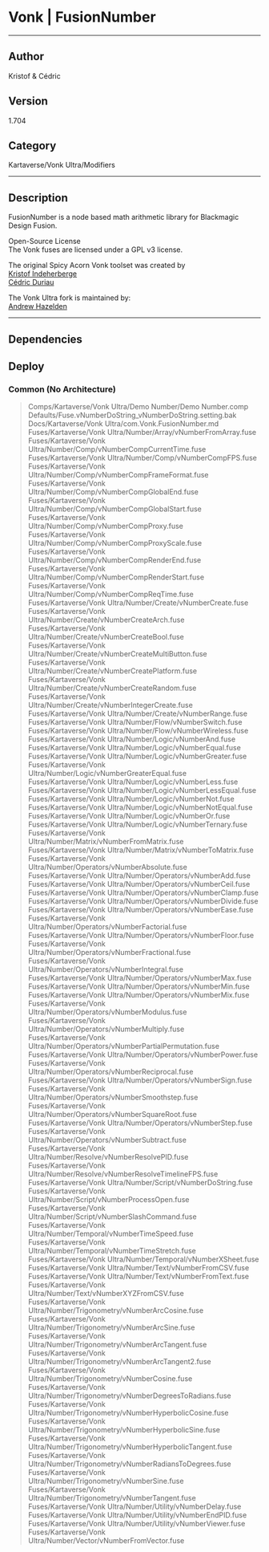 # Vonk | FusionNumber
___

## Author
Kristof & Cédric

## Version
1.704

## Category
Kartaverse/Vonk Ultra/Modifiers

___

## Description
<p>FusionNumber is a node based math arithmetic library for Blackmagic Design Fusion.</p>

<p>Open-Source License<br>
The Vonk fuses are licensed under a GPL v3 license.</p>

<p>The original Spicy Acorn Vonk toolset was created by<br>
<a href="mailto:xmnr0x23@gmail.com">Kristof Indeherberge</a><br>
<a href="mailto:duriau.cedric@live.be">Cédric Duriau</a></p>

<p>The Vonk Ultra fork is maintained by:<br>
<a href="mailto:andrew@andrewhazelden.com">Andrew Hazelden</a></p>


___

## Dependencies

## Deploy

### Common (No Architecture)

> Comps/Kartaverse/Vonk Ultra/Demo Number/Demo Number.comp  
> Defaults/Fuse.vNumberDoString_vNumberDoString.setting.bak  
> Docs/Kartaverse/Vonk Ultra/com.Vonk.FusionNumber.md  
> Fuses/Kartaverse/Vonk Ultra/Number/Array/vNumberFromArray.fuse  
> Fuses/Kartaverse/Vonk Ultra/Number/Comp/vNumberCompCurrentTime.fuse  
> Fuses/Kartaverse/Vonk Ultra/Number/Comp/vNumberCompFPS.fuse  
> Fuses/Kartaverse/Vonk Ultra/Number/Comp/vNumberCompFrameFormat.fuse  
> Fuses/Kartaverse/Vonk Ultra/Number/Comp/vNumberCompGlobalEnd.fuse  
> Fuses/Kartaverse/Vonk Ultra/Number/Comp/vNumberCompGlobalStart.fuse  
> Fuses/Kartaverse/Vonk Ultra/Number/Comp/vNumberCompProxy.fuse  
> Fuses/Kartaverse/Vonk Ultra/Number/Comp/vNumberCompProxyScale.fuse  
> Fuses/Kartaverse/Vonk Ultra/Number/Comp/vNumberCompRenderEnd.fuse  
> Fuses/Kartaverse/Vonk Ultra/Number/Comp/vNumberCompRenderStart.fuse  
> Fuses/Kartaverse/Vonk Ultra/Number/Comp/vNumberCompReqTime.fuse  
> Fuses/Kartaverse/Vonk Ultra/Number/Create/vNumberCreate.fuse  
> Fuses/Kartaverse/Vonk Ultra/Number/Create/vNumberCreateArch.fuse  
> Fuses/Kartaverse/Vonk Ultra/Number/Create/vNumberCreateBool.fuse  
> Fuses/Kartaverse/Vonk Ultra/Number/Create/vNumberCreateMultiButton.fuse  
> Fuses/Kartaverse/Vonk Ultra/Number/Create/vNumberCreatePlatform.fuse  
> Fuses/Kartaverse/Vonk Ultra/Number/Create/vNumberCreateRandom.fuse  
> Fuses/Kartaverse/Vonk Ultra/Number/Create/vNumberIntegerCreate.fuse  
> Fuses/Kartaverse/Vonk Ultra/Number/Create/vNumberRange.fuse  
> Fuses/Kartaverse/Vonk Ultra/Number/Flow/vNumberSwitch.fuse  
> Fuses/Kartaverse/Vonk Ultra/Number/Flow/vNumberWireless.fuse  
> Fuses/Kartaverse/Vonk Ultra/Number/Logic/vNumberAnd.fuse  
> Fuses/Kartaverse/Vonk Ultra/Number/Logic/vNumberEqual.fuse  
> Fuses/Kartaverse/Vonk Ultra/Number/Logic/vNumberGreater.fuse  
> Fuses/Kartaverse/Vonk Ultra/Number/Logic/vNumberGreaterEqual.fuse  
> Fuses/Kartaverse/Vonk Ultra/Number/Logic/vNumberLess.fuse  
> Fuses/Kartaverse/Vonk Ultra/Number/Logic/vNumberLessEqual.fuse  
> Fuses/Kartaverse/Vonk Ultra/Number/Logic/vNumberNot.fuse  
> Fuses/Kartaverse/Vonk Ultra/Number/Logic/vNumberNotEqual.fuse  
> Fuses/Kartaverse/Vonk Ultra/Number/Logic/vNumberOr.fuse  
> Fuses/Kartaverse/Vonk Ultra/Number/Logic/vNumberTernary.fuse  
> Fuses/Kartaverse/Vonk Ultra/Number/Matrix/vNumberFromMatrix.fuse  
> Fuses/Kartaverse/Vonk Ultra/Number/Matrix/vNumberToMatrix.fuse  
> Fuses/Kartaverse/Vonk Ultra/Number/Operators/vNumberAbsolute.fuse  
> Fuses/Kartaverse/Vonk Ultra/Number/Operators/vNumberAdd.fuse  
> Fuses/Kartaverse/Vonk Ultra/Number/Operators/vNumberCeil.fuse  
> Fuses/Kartaverse/Vonk Ultra/Number/Operators/vNumberClamp.fuse  
> Fuses/Kartaverse/Vonk Ultra/Number/Operators/vNumberDivide.fuse  
> Fuses/Kartaverse/Vonk Ultra/Number/Operators/vNumberEase.fuse  
> Fuses/Kartaverse/Vonk Ultra/Number/Operators/vNumberFactorial.fuse  
> Fuses/Kartaverse/Vonk Ultra/Number/Operators/vNumberFloor.fuse  
> Fuses/Kartaverse/Vonk Ultra/Number/Operators/vNumberFractional.fuse  
> Fuses/Kartaverse/Vonk Ultra/Number/Operators/vNumberIntegral.fuse  
> Fuses/Kartaverse/Vonk Ultra/Number/Operators/vNumberMax.fuse  
> Fuses/Kartaverse/Vonk Ultra/Number/Operators/vNumberMin.fuse  
> Fuses/Kartaverse/Vonk Ultra/Number/Operators/vNumberMix.fuse  
> Fuses/Kartaverse/Vonk Ultra/Number/Operators/vNumberModulus.fuse  
> Fuses/Kartaverse/Vonk Ultra/Number/Operators/vNumberMultiply.fuse  
> Fuses/Kartaverse/Vonk Ultra/Number/Operators/vNumberPartialPermutation.fuse  
> Fuses/Kartaverse/Vonk Ultra/Number/Operators/vNumberPower.fuse  
> Fuses/Kartaverse/Vonk Ultra/Number/Operators/vNumberReciprocal.fuse  
> Fuses/Kartaverse/Vonk Ultra/Number/Operators/vNumberSign.fuse  
> Fuses/Kartaverse/Vonk Ultra/Number/Operators/vNumberSmoothstep.fuse  
> Fuses/Kartaverse/Vonk Ultra/Number/Operators/vNumberSquareRoot.fuse  
> Fuses/Kartaverse/Vonk Ultra/Number/Operators/vNumberStep.fuse  
> Fuses/Kartaverse/Vonk Ultra/Number/Operators/vNumberSubtract.fuse  
> Fuses/Kartaverse/Vonk Ultra/Number/Resolve/vNumberResolvePID.fuse  
> Fuses/Kartaverse/Vonk Ultra/Number/Resolve/vNumberResolveTimelineFPS.fuse  
> Fuses/Kartaverse/Vonk Ultra/Number/Script/vNumberDoString.fuse  
> Fuses/Kartaverse/Vonk Ultra/Number/Script/vNumberProcessOpen.fuse  
> Fuses/Kartaverse/Vonk Ultra/Number/Script/vNumberSlashCommand.fuse  
> Fuses/Kartaverse/Vonk Ultra/Number/Temporal/vNumberTimeSpeed.fuse  
> Fuses/Kartaverse/Vonk Ultra/Number/Temporal/vNumberTimeStretch.fuse  
> Fuses/Kartaverse/Vonk Ultra/Number/Temporal/vNumberXSheet.fuse  
> Fuses/Kartaverse/Vonk Ultra/Number/Text/vNumberFromCSV.fuse  
> Fuses/Kartaverse/Vonk Ultra/Number/Text/vNumberFromText.fuse  
> Fuses/Kartaverse/Vonk Ultra/Number/Text/vNumberXYZFromCSV.fuse  
> Fuses/Kartaverse/Vonk Ultra/Number/Trigonometry/vNumberArcCosine.fuse  
> Fuses/Kartaverse/Vonk Ultra/Number/Trigonometry/vNumberArcSine.fuse  
> Fuses/Kartaverse/Vonk Ultra/Number/Trigonometry/vNumberArcTangent.fuse  
> Fuses/Kartaverse/Vonk Ultra/Number/Trigonometry/vNumberArcTangent2.fuse  
> Fuses/Kartaverse/Vonk Ultra/Number/Trigonometry/vNumberCosine.fuse  
> Fuses/Kartaverse/Vonk Ultra/Number/Trigonometry/vNumberDegreesToRadians.fuse  
> Fuses/Kartaverse/Vonk Ultra/Number/Trigonometry/vNumberHyperbolicCosine.fuse  
> Fuses/Kartaverse/Vonk Ultra/Number/Trigonometry/vNumberHyperbolicSine.fuse  
> Fuses/Kartaverse/Vonk Ultra/Number/Trigonometry/vNumberHyperbolicTangent.fuse  
> Fuses/Kartaverse/Vonk Ultra/Number/Trigonometry/vNumberRadiansToDegrees.fuse  
> Fuses/Kartaverse/Vonk Ultra/Number/Trigonometry/vNumberSine.fuse  
> Fuses/Kartaverse/Vonk Ultra/Number/Trigonometry/vNumberTangent.fuse  
> Fuses/Kartaverse/Vonk Ultra/Number/Utility/vNumberDelay.fuse  
> Fuses/Kartaverse/Vonk Ultra/Number/Utility/vNumberEndPID.fuse  
> Fuses/Kartaverse/Vonk Ultra/Number/Utility/vNumberViewer.fuse  
> Fuses/Kartaverse/Vonk Ultra/Number/Vector/vNumberFromVector.fuse  
